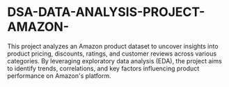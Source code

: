 # DSA-DATA-ANALYSIS-PROJECT-AMAZON-
This project analyzes an Amazon product dataset to uncover insights into product pricing, discounts, ratings, and customer reviews across various categories. By leveraging exploratory data analysis (EDA), the project aims to identify trends, correlations, and key factors influencing product performance on Amazon's platform.
